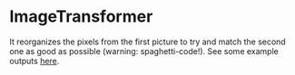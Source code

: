 # ImageTransformer
It reorganizes the pixels from the first picture to try and match the second one as good as possible (warning: spaghetti-code!).
See some example outputs [here](http://imgur.com/a/83fGc).
